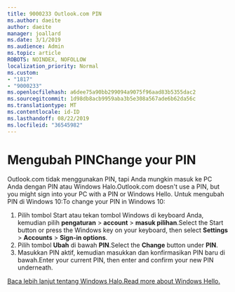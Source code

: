 ```yaml
---
title: 9000233 Outlook.com PIN
ms.author: daeite
author: daeite
manager: joallard
ms.date: 3/1/2019
ms.audience: Admin
ms.topic: article
ROBOTS: NOINDEX, NOFOLLOW
localization_priority: Normal
ms.custom:
- "1817"
- "9000233"
ms.openlocfilehash: a6dee75a90bb299094a9075f96aad83b5355dac2
ms.sourcegitcommit: 1d98db8acb9959aba3b5e308a567ade6b62da56c
ms.translationtype: MT
ms.contentlocale: id-ID
ms.lasthandoff: 08/22/2019
ms.locfileid: "36545982"
---
```

# <a name="change-your-pin"></a><span data-ttu-id="d91ba-102">Mengubah PIN</span><span class="sxs-lookup"><span data-stu-id="d91ba-102">Change your PIN</span></span>

<span data-ttu-id="d91ba-103">Outlook.com tidak menggunakan PIN, tapi Anda mungkin masuk ke PC Anda dengan PIN atau Windows Halo.</span><span class="sxs-lookup"><span data-stu-id="d91ba-103">Outlook.com doesn't use a PIN, but you might sign into your PC with a PIN or Windows Hello.</span></span> <span data-ttu-id="d91ba-104">Untuk mengubah PIN di Windows 10:</span><span class="sxs-lookup"><span data-stu-id="d91ba-104">To change your PIN in Windows 10:</span></span>

1. <span data-ttu-id="d91ba-105">Pilih tombol Start atau tekan tombol Windows di keyboard Anda, kemudian pilih **pengaturan** > **account** > **masuk pilihan**.</span><span class="sxs-lookup"><span data-stu-id="d91ba-105">Select the Start button or press the Windows key on your keyboard, then select **Settings** > **Accounts** > **Sign-in options**.</span></span>
2. <span data-ttu-id="d91ba-106">Pilih tombol **Ubah** di bawah **PIN**.</span><span class="sxs-lookup"><span data-stu-id="d91ba-106">Select the **Change** button under **PIN**.</span></span>
3. <span data-ttu-id="d91ba-107">Masukkan PIN aktif, kemudian masukkan dan konfirmasikan PIN baru di bawah.</span><span class="sxs-lookup"><span data-stu-id="d91ba-107">Enter your current PIN, then enter and confirm your new PIN underneath.</span></span>

[<span data-ttu-id="d91ba-108">Baca lebih lanjut tentang Windows Halo.</span><span class="sxs-lookup"><span data-stu-id="d91ba-108">Read more about Windows Hello.</span></span>](https://support.microsoft.com/help/17215/)
